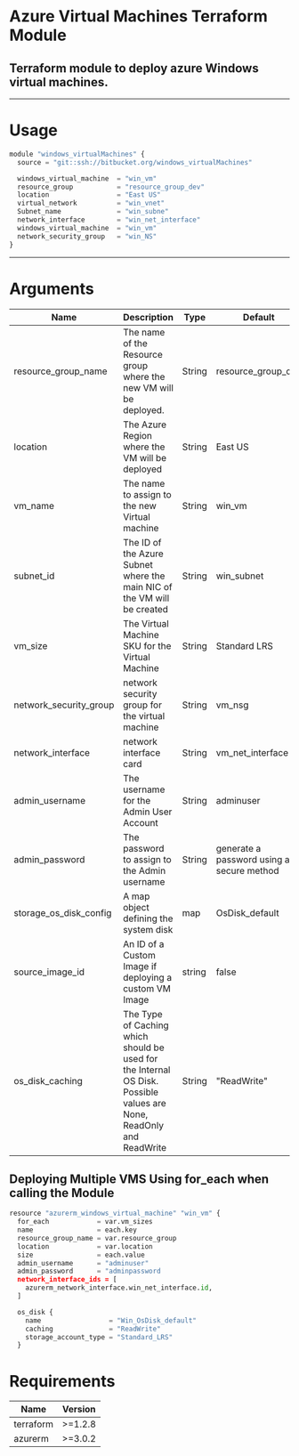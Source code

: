 # **Azure Virtual Machines Terraform Module**
  
## Terraform module to deploy azure Windows virtual machines.

  ---
# Usage


```python
module "windows_virtualMachines" {
  source = "git::ssh://bitbucket.org/windows_virtualMachines"

  windows_virtual_machine  = "win_vm"
  resource_group           = "resource_group_dev"
  location                 = "East US"
  virtual_network          = "win_vnet"
  Subnet_name              = "win_subne"
  network_interface        = "win_net_interface"
  windows_virtual_machine  = "win_vm"
  network_security_group   = "win_NS"
}
```
---
# Arguments


Name                | Description | Type     | Default   | Required |
---------|--------- |----------|-----------|----------|
resource_group_name |The name of the Resource group where the new VM will be deployed.|  String | resource_group_dev| True|               |          | 
location           | The Azure Region where the VM will be deployed | String | East US | True |
vm_name            | The name to assign to the new Virtual machine | String     |  win_vm         |True    |       |         |       
subnet_id|The ID of the Azure Subnet where the main NIC of the VM will be created|String  | win_subnet  | True  |
vm_size     |The Virtual Machine SKU for the Virtual Machine | String |  Standard LRS  | False 
network_security_group | network security group for the virtual machine | String | vm_nsg | True 
network_interface | network interface card | String |  vm_net_interface | True
admin_username | 	The username for the Admin User Account | String  | adminuser | True |
admin_password | 	The password to assign to the Admin username | String | generate a password using a secure method| True |
storage_os_disk_config | 	A map object defining the system disk| map |  OsDisk_default |  false |
source_image_id   | An ID of a Custom Image if deploying a custom VM Image | string | false |
os_disk_caching | The Type of Caching which should be used for the Internal OS Disk. Possible values are None, ReadOnly and ReadWrite| String | "ReadWrite" | True | 

## Deploying Multiple VMS Using for_each when calling the Module



```python
resource "azurerm_windows_virtual_machine" "win_vm" {
  for_each            = var.vm_sizes
  name                = each.key
  resource_group_name = var.resource_group
  location            = var.location
  size                = each.value
  admin_username      = "adminuser"
  admin_password      = "adminpassword
  network_interface_ids = [
    azurerm_network_interface.win_net_interface.id,
  ]

  os_disk {
    name                 = "Win_OsDisk_default" 
    caching              = "ReadWrite"
    storage_account_type = "Standard_LRS"
  }
```

# Requirements
Name     | Version
---------|--------
terraform| >=1.2.8
azurerm	 | >=3.0.2